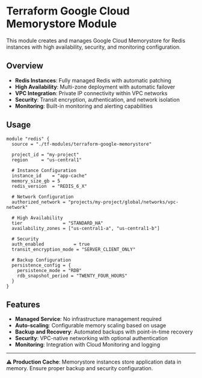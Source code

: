 # Terraform Google Cloud Memorystore Module

This module creates and manages Google Cloud Memorystore for Redis instances with high availability, security, and monitoring configuration.

## Overview

- **Redis Instances**: Fully managed Redis with automatic patching
- **High Availability**: Multi-zone deployment with automatic failover
- **VPC Integration**: Private IP connectivity within VPC networks
- **Security**: Transit encryption, authentication, and network isolation
- **Monitoring**: Built-in monitoring and alerting capabilities

## Usage

```hcl
module "redis" {
  source = "./tf-modules/terraform-google-memorystore"

  project_id = "my-project"
  region     = "us-central1"

  # Instance Configuration
  instance_id    = "app-cache"
  memory_size_gb = 5
  redis_version  = "REDIS_6_X"

  # Network Configuration
  authorized_network = "projects/my-project/global/networks/vpc-network"
  
  # High Availability
  tier               = "STANDARD_HA"
  availability_zones = ["us-central1-a", "us-central1-b"]

  # Security
  auth_enabled           = true
  transit_encryption_mode = "SERVER_CLIENT_ONLY"
  
  # Backup Configuration
  persistence_config = {
    persistence_mode = "RDB"
    rdb_snapshot_period = "TWENTY_FOUR_HOURS"
  }
}
```

## Features

- **Managed Service**: No infrastructure management required
- **Auto-scaling**: Configurable memory scaling based on usage
- **Backup and Recovery**: Automated backups with point-in-time recovery
- **Security**: VPC-native networking with optional authentication
- **Monitoring**: Integration with Cloud Monitoring and logging

---

**⚠️ Production Cache**: Memorystore instances store application data in memory. Ensure proper backup and security configuration.